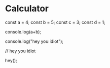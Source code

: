 # Calculator

const a = 4;
const b = 5;
const c = 3;
const d = 1;

console.log(a+b);

console.log("hey you idiot");

// hey you idiot

hey();
